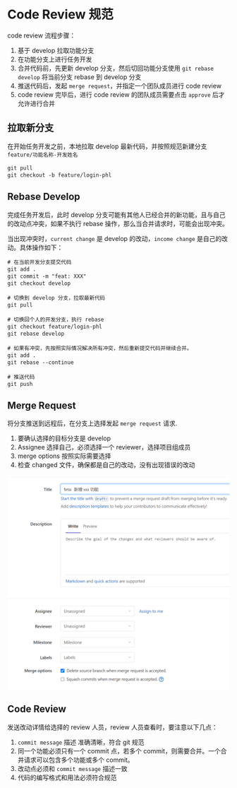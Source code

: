 # Code Review 规范
code review 流程步骤：
1. 基于 develop 拉取功能分支
2. 在功能分支上进行任务开发
3. 合并代码前，先更新 develop 分支，然后切回功能分支使用 `git rebase develop` 将当前分支 rebase 到 develop 分支
4. 推送代码后，发起 `merge request`，并指定一个团队成员进行 code review
5. code review 完毕后，进行 code review 的团队成员需要点击 `approve` 后才允许进行合并

## 拉取新分支
在开始任务开发之前，本地拉取 develop 最新代码，并按照规范新建分支 `feature/功能名称-开发姓名`
```shell
git pull
git checkout -b feature/login-phl
```

## Rebase Develop
完成任务开发后，此时 develop 分支可能有其他人已经合并的新功能，且与自己的改动点冲突，如果不执行 rebase 操作，那么当合并请求时，可能会出现冲突。

当出现冲突时，`current change` 是 develop 的改动，`income change` 是自己的改动。具体操作如下：
```shell
# 在当前开发分支提交代码
git add .
git commit -m "feat: XXX"
git checkout develop
 ​
# 切换到 develop 分支，拉取最新代码
git pull
 ​
# 切换回个人的开发分支，执行 rebase
git checkout feature/login-phl
git rebase develop
 ​
# 如果有冲突，先按照实际情况解决所有冲突，然后重新提交代码并继续合并。
git add .
git rebase --continue
 
# 推送代码​
git push
```
##  Merge Request
将分支推送到远程后，在分支上选择发起 `merge request` 请求.
1. 要确认选择的目标分支是 develop
2. Assignee 选择自己，必须选择一个 reviewer，选择项目组成员
3. merge options 按照实际需要选择
4. 检查 changed 文件，确保都是自己的改动，没有出现错误的改动 

![](./img/codereview.png)

##  Code Review
发送改动详情给选择的 review 人员，review 人员查看时，要注意以下几点：
1. `commit message` 描述 准确清晰，符合 git 规范
2. 同一个功能必须只有一个 commit 点，若多个 commit，则需要合并。一个合并请求可以包含多个功能或多个 commit。
3. 改动点必须和 `commit message` 描述一致
4. 代码的编写格式和用法必须符合规范